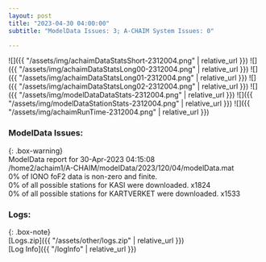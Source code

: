 ```yaml
---
layout: post
title: "2023-04-30 04:00:00"
subtitle: "ModelData Issues: 3; A-CHAIM System Issues: 0"

---
```


![]({{ "/assets/img/achaimDataStatsShort-2312004.png" | relative_url }})
![]({{ "/assets/img/achaimDataStatsLong00-2312004.png" | relative_url }})
![]({{ "/assets/img/achaimDataStatsLong01-2312004.png" | relative_url }})
![]({{ "/assets/img/achaimDataStatsLong02-2312004.png" | relative_url }})
![]({{ "/assets/img/modelDataDataStats-2312004.png" | relative_url }})
![]({{ "/assets/img/modelDataStationStats-2312004.png" | relative_url }})
![]({{ "/assets/img/achaimRunTime-2312004.png" | relative_url }})


### ModelData Issues:  
  
{: .box-warning}  
 ModelData report for 30-Apr-2023 04:15:08   
 /home2/achaim1/A-CHAIM/modelData/2023/120/04/modelData.mat   
 0% of IONO foF2 data is non-zero and finite.   
 0% of all possible stations for KASI were downloaded. x1824   
 0% of all possible stations for KARTVERKET were downloaded. x1533   
  


### Logs:  
  
{: .box-note}  
[Logs.zip]({{ "/assets/other/logs.zip" | relative_url }})  
[Log Info]({{ "/logInfo" | relative_url }})  
